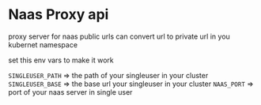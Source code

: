 # Naas Proxy api

proxy server for naas public urls
can convert url to private url in you kubernet namespace

set this env vars to make it work

`SINGLEUSER_PATH` => the path of your singleuser in your cluster
`SINGLEUSER_BASE` => the base url your singleuser in your cluster
`NAAS_PORT` => port of your naas server in single user



